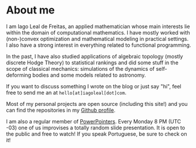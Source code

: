 # About me

I am Iago Leal de Freitas,
an applied mathematician
whose main interests lie within the domain of computational mathematics.
I have mostly worked with (non-)convex optimization
and mathematical modeling in practical settings.
I also have a strong interest in everything related to functional programming.

In the past, I have also studied applications of algebraic topology
(mostly discrete Hodge Theory) to statistical rankings
and did some stuff in the scope of classical mechanics:
simulations of the dynamics of self-deforming bodies
and some models related to astronomy.

If you want to discuss something I wrote on the blog or just say "hi",
feel free to send me an at `hello[at]iagoleal[dot]com`.

Most of my personal projects are open source (including this site!)
and you can find the repositories in my [Github profile](https://github.com/iagoleal).

I am also a regular member of [PowerPointers](https://powerpointers.github.io).
Every Monday 8 PM (UTC -03) one of us improvises a totally random slide presentation.
It is open to the public and free to watch! If you speak Portuguese, be sure to check on it!
